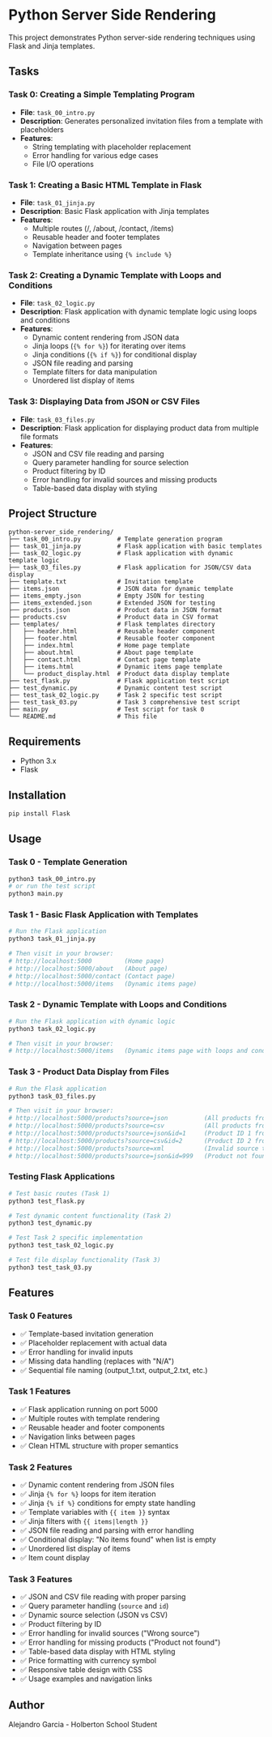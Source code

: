 # Python Server Side Rendering

This project demonstrates Python server-side rendering techniques using Flask and Jinja templates.

## Tasks

### Task 0: Creating a Simple Templating Program
- **File**: `task_00_intro.py`
- **Description**: Generates personalized invitation files from a template with placeholders
- **Features**: 
  - String templating with placeholder replacement
  - Error handling for various edge cases
  - File I/O operations

### Task 1: Creating a Basic HTML Template in Flask
- **File**: `task_01_jinja.py`
- **Description**: Basic Flask application with Jinja templates
- **Features**:
  - Multiple routes (/, /about, /contact, /items)
  - Reusable header and footer templates
  - Navigation between pages
  - Template inheritance using `{% include %}`

### Task 2: Creating a Dynamic Template with Loops and Conditions
- **File**: `task_02_logic.py`
- **Description**: Flask application with dynamic template logic using loops and conditions
- **Features**:
  - Dynamic content rendering from JSON data
  - Jinja loops (`{% for %}`) for iterating over items
  - Jinja conditions (`{% if %}`) for conditional display
  - JSON file reading and parsing
  - Template filters for data manipulation
  - Unordered list display of items

### Task 3: Displaying Data from JSON or CSV Files
- **File**: `task_03_files.py`
- **Description**: Flask application for displaying product data from multiple file formats
- **Features**:
  - JSON and CSV file reading and parsing
  - Query parameter handling for source selection
  - Product filtering by ID
  - Error handling for invalid sources and missing products
  - Table-based data display with styling

## Project Structure

```
python-server_side_rendering/
├── task_00_intro.py          # Template generation program
├── task_01_jinja.py          # Flask application with basic templates
├── task_02_logic.py          # Flask application with dynamic template logic
├── task_03_files.py          # Flask application for JSON/CSV data display
├── template.txt              # Invitation template
├── items.json                # JSON data for dynamic template
├── items_empty.json          # Empty JSON for testing
├── items_extended.json       # Extended JSON for testing
├── products.json             # Product data in JSON format
├── products.csv              # Product data in CSV format
├── templates/                # Flask templates directory
│   ├── header.html           # Reusable header component
│   ├── footer.html           # Reusable footer component
│   ├── index.html            # Home page template
│   ├── about.html            # About page template
│   ├── contact.html          # Contact page template
│   ├── items.html            # Dynamic items page template
│   └── product_display.html  # Product data display template
├── test_flask.py             # Flask application test script
├── test_dynamic.py           # Dynamic content test script
├── test_task_02_logic.py     # Task 2 specific test script
├── test_task_03.py           # Task 3 comprehensive test script
├── main.py                   # Test script for task 0
└── README.md                 # This file
```

## Requirements

- Python 3.x
- Flask

## Installation

```bash
pip install Flask
```

## Usage

### Task 0 - Template Generation
```bash
python3 task_00_intro.py
# or run the test script
python3 main.py
```

### Task 1 - Basic Flask Application with Templates
```bash
# Run the Flask application
python3 task_01_jinja.py

# Then visit in your browser:
# http://localhost:5000         (Home page)
# http://localhost:5000/about   (About page)
# http://localhost:5000/contact (Contact page)
# http://localhost:5000/items   (Dynamic items page)
```

### Task 2 - Dynamic Template with Loops and Conditions
```bash
# Run the Flask application with dynamic logic
python3 task_02_logic.py

# Then visit in your browser:
# http://localhost:5000/items   (Dynamic items page with loops and conditions)
```

### Task 3 - Product Data Display from Files
```bash
# Run the Flask application
python3 task_03_files.py

# Then visit in your browser:
# http://localhost:5000/products?source=json          (All products from JSON)
# http://localhost:5000/products?source=csv           (All products from CSV)
# http://localhost:5000/products?source=json&id=1     (Product ID 1 from JSON)
# http://localhost:5000/products?source=csv&id=2      (Product ID 2 from CSV)
# http://localhost:5000/products?source=xml           (Invalid source test)
# http://localhost:5000/products?source=json&id=999   (Product not found test)
```

### Testing Flask Applications
```bash
# Test basic routes (Task 1)
python3 test_flask.py

# Test dynamic content functionality (Task 2)
python3 test_dynamic.py

# Test Task 2 specific implementation
python3 test_task_02_logic.py

# Test file display functionality (Task 3)
python3 test_task_03.py
```

## Features

### Task 0 Features
- ✅ Template-based invitation generation
- ✅ Placeholder replacement with actual data
- ✅ Error handling for invalid inputs
- ✅ Missing data handling (replaces with "N/A")
- ✅ Sequential file naming (output_1.txt, output_2.txt, etc.)

### Task 1 Features
- ✅ Flask application running on port 5000
- ✅ Multiple routes with template rendering
- ✅ Reusable header and footer components
- ✅ Navigation links between pages
- ✅ Clean HTML structure with proper semantics

### Task 2 Features
- ✅ Dynamic content rendering from JSON files
- ✅ Jinja `{% for %}` loops for item iteration
- ✅ Jinja `{% if %}` conditions for empty state handling
- ✅ Template variables with `{{ item }}` syntax
- ✅ Jinja filters with `{{ items|length }}`
- ✅ JSON file reading and parsing with error handling
- ✅ Conditional display: "No items found" when list is empty
- ✅ Unordered list display of items
- ✅ Item count display

### Task 3 Features
- ✅ JSON and CSV file reading with proper parsing
- ✅ Query parameter handling (`source` and `id`)
- ✅ Dynamic source selection (JSON vs CSV)
- ✅ Product filtering by ID
- ✅ Error handling for invalid sources ("Wrong source")
- ✅ Error handling for missing products ("Product not found")
- ✅ Table-based data display with HTML styling
- ✅ Price formatting with currency symbol
- ✅ Responsive table design with CSS
- ✅ Usage examples and navigation links

## Author

Alejandro Garcia - Holberton School Student
